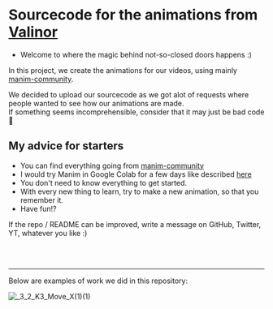 # Sourcecode for the animations from [Valinor](https://www.youtube.com/channel/UCj-6F_YIsOgW0RjxHhYFyQw)

- Welcome to where the magic behind not-so-closed doors happens :)

In this project, we create the animations for our videos, using mainly [manim-community](https://www.manim.community).



We decided to upload our sourcecode as we got alot of requests where people wanted to see how our animations are made.  
If something seems incomprehensible, consider that it may just be bad code🥴


## My advice for starters

- You can find everything going from  [manim-community](https://www.manim.community)
- I would try Manim in Google Colab for a few days like
  described [here](https://docs.manim.community/en/stable/installation/jupyter.html#google-colaboratory)
- You don't need to know everything to get started.
- With every new thing to learn, try to make a new animation, so that you remember it.
- Have fun!?

If the repo / README can be improved, write a message on GitHub, Twitter, YT, whatever you like :)

<br>
<br>
<hr>
Below are examples of work we did in this repository:

![_3_2_K3_Move_X(1)(1)](https://user-images.githubusercontent.com/25711926/133859412-3cee9253-7619-45df-8450-26c294790fde.gif)
